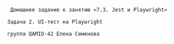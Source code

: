 ``` Домашнее задание к занятию «7.3. Jest и Playwright»```

```Задача 2. UI-тест на Playwright```

```группа QAMID-42 Елена Семенова```

